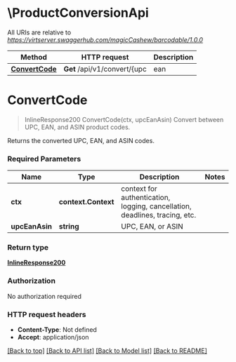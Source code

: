 # \ProductConversionApi

All URIs are relative to *https://virtserver.swaggerhub.com/magicCashew/barcodable/1.0.0*

Method | HTTP request | Description
------------- | ------------- | -------------
[**ConvertCode**](ProductConversionApi.md#ConvertCode) | **Get** /api/v1/convert/{upc | ean | asin} | Convert between UPC, EAN, and ASIN product codes.


# **ConvertCode**
> InlineResponse200 ConvertCode(ctx, upcEanAsin)
Convert between UPC, EAN, and ASIN product codes.

Returns the converted UPC, EAN, and ASIN codes.

### Required Parameters

Name | Type | Description  | Notes
------------- | ------------- | ------------- | -------------
 **ctx** | **context.Context** | context for authentication, logging, cancellation, deadlines, tracing, etc.
  **upcEanAsin** | **string**| UPC, EAN, or ASIN | 

### Return type

[**InlineResponse200**](inline_response_200.md)

### Authorization

No authorization required

### HTTP request headers

 - **Content-Type**: Not defined
 - **Accept**: application/json

[[Back to top]](#) [[Back to API list]](../README.md#documentation-for-api-endpoints) [[Back to Model list]](../README.md#documentation-for-models) [[Back to README]](../README.md)

